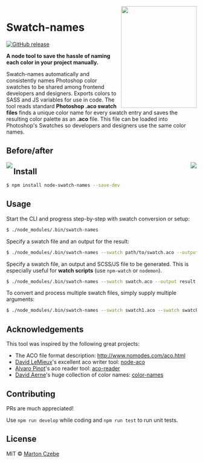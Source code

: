 
<img align="right" src="https://user-images.githubusercontent.com/2728671/32230886-6946c520-be54-11e7-9cf3-8e33a35cb20d.png" width="200" height="269" />

# Swatch-names

[![GitHub release](https://img.shields.io/github/release/czebe/node-swatch-names.svg)](https://github.com/czebe/node-swatch-names)

**A node tool to save the hassle of naming each color in your project manually.**

Swatch-names automatically and consistently names Photoshop color swatches to be shared among frontend developers and designers. Exports colors to SASS and JS variables for use in code.
The tool reads standard **Photoshop .aco swatch files** finds a unique color name for every swatch entry and saves the resulting color palette as an **.aco** file. This file can be loaded into Photoshop's Swatches so developers and designers use the same color names.

## Before/after

<img align="left" src="https://user-images.githubusercontent.com/2728671/32318309-2b6660da-bfb7-11e7-90be-7b1665fcc434.png" />
<img align="right" src="https://user-images.githubusercontent.com/2728671/32318310-2b846742-bfb7-11e7-9e1d-f9340d5daafd.png" />

## Install

```sh
$ npm install node-swatch-names --save-dev
```

## Usage

Start the CLI and progress step-by-step with swatch conversion or setup:

```sh
$ ./node_modules/.bin/swatch-names
```

Specify a swatch file and an output for the result:

```sh
$ ./node_modules/.bin/swatch-names --swatch path/to/swatch.aco --output path/to/result.aco
```

Specify a swatch file, an output and SCSS/JS file to be generated. This is especially useful for **watch scripts** (use `npm-watch` or `nodemon`).

```sh
$ ./node_modules/.bin/swatch-names --swatch swatch.aco --output result.aco --scss colors.scss --js colors.js
```

To convert and process multiple swatch files, simply supply multiple arguments:

```sh
$ ./node_modules/.bin/swatch-names --swatch swatch1.aco --swatch swatch2.aco --scss colors.scss --js colors.js
```

## Acknowledgements

This tool was inspired by the following great projects:

- The ACO file format description: http://www.nomodes.com/aco.html
- [David LeMieux](https://github.com/lemieuxster)'s excellent aco writer tool: [node-aco](https://github.com/lemieuxster/node-aco)
- [Alvaro Pinot](https://github.com/alvaropinot)'s aco reader tool: [aco-reader](https://github.com/alvaropinot/aco-reader)
- [David Aerne](https://github.com/meodai)'s huge collection of color names: [color-names](https://github.com/meodai/color-names)


## Contributing

PRs are much appreciated!

Use `npm run develop` while coding and `npm run test` to run unit tests.

## License

MIT &copy; [Marton Czebe](https://github.com/czebe)
